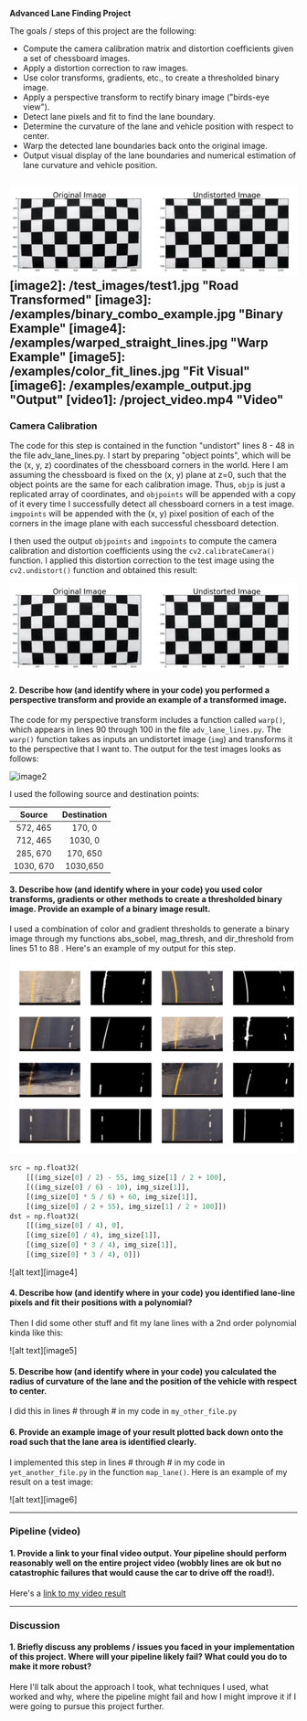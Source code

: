 **Advanced Lane Finding Project**

The goals / steps of this project are the following:

* Compute the camera calibration matrix and distortion coefficients given a set of chessboard images.
* Apply a distortion correction to raw images.
* Use color transforms, gradients, etc., to create a thresholded binary image.
* Apply a perspective transform to rectify binary image ("birds-eye view").
* Detect lane pixels and fit to find the lane boundary.
* Determine the curvature of the lane and vehicle position with respect to center.
* Warp the detected lane boundaries back onto the original image.
* Output visual display of the lane boundaries and numerical estimation of lane curvature and vehicle position.


![image1](./examples/undistort_output.png)
[image2]: /test_images/test1.jpg "Road Transformed"
[image3]: /examples/binary_combo_example.jpg "Binary Example"
[image4]: /examples/warped_straight_lines.jpg "Warp Example"
[image5]: /examples/color_fit_lines.jpg "Fit Visual"
[image6]: /examples/example_output.jpg "Output"
[video1]: /project_video.mp4 "Video"
---


### Camera Calibration

The code for this step is contained in the function "undistort" lines 8 - 48 in the file adv_lane_lines.py. I start by preparing "object points", which will be the (x, y, z) coordinates of the chessboard corners in the world. Here I am assuming the chessboard is fixed on the (x, y) plane at z=0, such that the object points are the same for each calibration image.  Thus, `objp` is just a replicated array of coordinates, and `objpoints` will be appended with a copy of it every time I successfully detect all chessboard corners in a test image.  `imgpoints` will be appended with the (x, y) pixel position of each of the corners in the image plane with each successful chessboard detection.  

I then used the output `objpoints` and `imgpoints` to compute the camera calibration and distortion coefficients using the `cv2.calibrateCamera()` function.  I applied this distortion correction to the test image using the `cv2.undistort()` function and obtained this result: 

![image1](./examples/undistort_output.png)

#### 2. Describe how (and identify where in your code) you performed a perspective transform and provide an example of a transformed image.

The code for my perspective transform includes a function called `warp()`, which appears in lines 90 through 100 in the file `adv_lane_lines.py`.  The `warp()` function takes as inputs an undistortet image (`img`) and transforms it to the perspective that I want to. The output for the test images looks as follows:

![image2](./writeup/warp.png)

I used the following source and destination points:

| Source        | Destination   | 
|:-------------:|:-------------:| 
| 572, 465      | 170, 0        | 
| 712, 465      | 1030, 0       |
| 285, 670      | 170, 650      |
| 1030, 670     | 1030,650      |

#### 3. Describe how (and identify where in your code) you used color transforms, gradients or other methods to create a thresholded binary image.  Provide an example of a binary image result.

I used a combination of color and gradient thresholds to generate a binary image through my functions abs_sobel, mag_thresh, and dir_threshold from lines 51 to 88 .  Here's an example of my output for this step.  

![image3](./writeup/thresh.png)

```python
src = np.float32(
    [[(img_size[0] / 2) - 55, img_size[1] / 2 + 100],
    [((img_size[0] / 6) - 10), img_size[1]],
    [(img_size[0] * 5 / 6) + 60, img_size[1]],
    [(img_size[0] / 2 + 55), img_size[1] / 2 + 100]])
dst = np.float32(
    [[(img_size[0] / 4), 0],
    [(img_size[0] / 4), img_size[1]],
    [(img_size[0] * 3 / 4), img_size[1]],
    [(img_size[0] * 3 / 4), 0]])
```


![alt text][image4]

#### 4. Describe how (and identify where in your code) you identified lane-line pixels and fit their positions with a polynomial?

Then I did some other stuff and fit my lane lines with a 2nd order polynomial kinda like this:

![alt text][image5]

#### 5. Describe how (and identify where in your code) you calculated the radius of curvature of the lane and the position of the vehicle with respect to center.

I did this in lines # through # in my code in `my_other_file.py`

#### 6. Provide an example image of your result plotted back down onto the road such that the lane area is identified clearly.

I implemented this step in lines # through # in my code in `yet_another_file.py` in the function `map_lane()`.  Here is an example of my result on a test image:

![alt text][image6]

---

### Pipeline (video)

#### 1. Provide a link to your final video output.  Your pipeline should perform reasonably well on the entire project video (wobbly lines are ok but no catastrophic failures that would cause the car to drive off the road!).

Here's a [link to my video result](./project_video.mp4)

---

### Discussion

#### 1. Briefly discuss any problems / issues you faced in your implementation of this project.  Where will your pipeline likely fail?  What could you do to make it more robust?

Here I'll talk about the approach I took, what techniques I used, what worked and why, where the pipeline might fail and how I might improve it if I were going to pursue this project further.  
